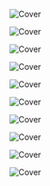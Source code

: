 <!--

<details>
<summary>layout: page
title: ""
permalink: https://jeuxsf.github.io/JSF/DLC

</details>
  
#### hidden field with metadata

-->

![Cover]()
[]()

![Cover]()
[]()

![Cover]()
[]()

![Cover]()
[]()

![Cover]()
[]()

![Cover]()
[]()

![Cover]()
[]()

![Cover]()
[]()

![Cover]()
[]()

![Cover]()
[]()
